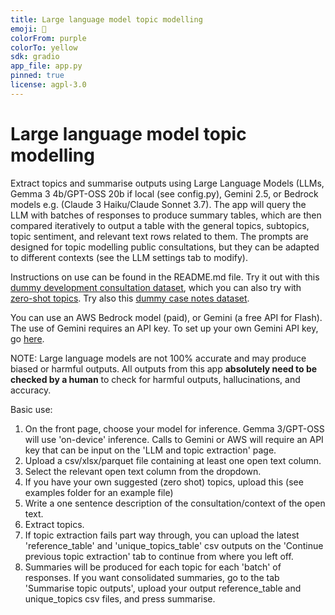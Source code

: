 ```yaml
---
title: Large language model topic modelling
emoji: 📝
colorFrom: purple
colorTo: yellow
sdk: gradio
app_file: app.py
pinned: true
license: agpl-3.0
---
```


# Large language model topic modelling

Extract topics and summarise outputs using Large Language Models (LLMs, Gemma 3 4b/GPT-OSS 20b if local (see config.py), Gemini 2.5, or Bedrock models e.g. (Claude 3 Haiku/Claude Sonnet 3.7). The app will query the LLM with batches of responses to produce summary tables, which are then compared iteratively to output a table with the general topics, subtopics, topic sentiment, and relevant text rows related to them. The prompts are designed for topic modelling public consultations, but they can be adapted to different contexts (see the LLM settings tab to modify).

Instructions on use can be found in the README.md file. Try it out with this [dummy development consultation dataset](https://huggingface.co/datasets/seanpedrickcase/dummy_development_consultation/tree/main), which you can also try with [zero-shot topics](https://huggingface.co/datasets/seanpedrickcase/dummy_development_consultation/tree/main). Try also this [dummy case notes dataset](https://huggingface.co/datasets/seanpedrickcase/dummy_case_notes/tree/main).

You can use an AWS Bedrock model (paid), or Gemini (a free API for Flash). The use of Gemini requires an API key. To set up your own Gemini API key, go [here](https://aistudio.google.com/app/u/1/plan_information). 

NOTE: Large language models are not 100% accurate and may produce biased or harmful outputs. All outputs from this app **absolutely need to be checked by a human** to check for harmful outputs, hallucinations, and accuracy.

Basic use:
1. On the front page, choose your model for inference. Gemma 3/GPT-OSS will use 'on-device' inference. Calls to Gemini or AWS will require an API key that can be input on the 'LLM and topic extraction' page.
1. Upload a csv/xlsx/parquet file containing at least one open text column.
2. Select the relevant open text column from the dropdown.
3. If you have your own suggested (zero shot) topics, upload this (see examples folder for an example file)
4. Write a one sentence description of the consultation/context of the open text.
5. Extract topics.
6. If topic extraction fails part way through, you can upload the latest 'reference_table' and 'unique_topics_table' csv outputs on the 'Continue previous topic extraction' tab to continue from where you left off.
7. Summaries will be produced for each topic for each 'batch' of responses. If you want consolidated summaries, go to the tab 'Summarise topic outputs', upload your output reference_table and unique_topics csv files, and press summarise.